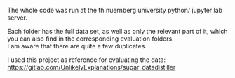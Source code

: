 The whole code was run at the th nuernberg university python/ jupyter lab server.   

Each folder has the full data set, as well as only the relevant part of it, which you can also find in the corresponding evaluation folders.  
I am aware that there are quite a few duplicates.  

I used this project as reference for evaluating the data: https://gitlab.com/UnlikelyExplanations/supar_datadistiller
